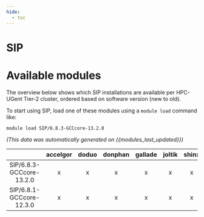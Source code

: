 ```yaml
---
hide:
  - toc
---
```


SIP
===

# Available modules


The overview below shows which SIP installations are available per HPC-UGent Tier-2 cluster, ordered based on software version (new to old).

To start using SIP, load one of these modules using a `module load` command like:

```shell
module load SIP/6.8.3-GCCcore-13.2.0
```

*(This data was automatically generated on {{modules_last_updated}})*  

| |accelgor|doduo|donphan|gallade|joltik|shinx|skitty|
| :---: | :---: | :---: | :---: | :---: | :---: | :---: | :---: |
|SIP/6.8.3-GCCcore-13.2.0|x|x|x|x|x|x|x|
|SIP/6.8.1-GCCcore-12.3.0|x|x|x|x|x|x|x|
